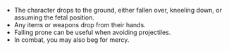 - The character drops to the ground, either fallen over, kneeling down, or assuming the fetal position. 
- Any items or weapons drop from their hands. 
- Falling prone can be useful when avoiding projectiles. 
- In combat, you may also beg for mercy. 